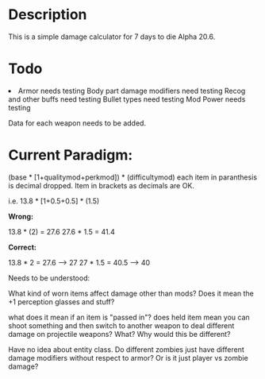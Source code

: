 # Description
This is a simple damage calculator for 7 days to die Alpha 20.6.

# Todo
<li>
Armor needs testing
Body part damage modifiers need testing
Recog and other buffs need testing
Bullet types need testing
Mod Power needs testing

Data for each weapon needs to be added.
</li>

# Current Paradigm:
(base * [1+qualitymod+perkmod]) * (difficultymod)
each item in paranthesis is decimal dropped.
Item in brackets as decimals are OK.

i.e.
13.8 * [1+0.5+0.5] * (1.5)

<strong>Wrong:</strong>

13.8 * (2) = 27.6 
27.6 * 1.5 = 41.4

<strong>Correct:</strong>

13.8 * 2 = 27.6 --> 27
27 * 1.5 = 40.5 --> 40

Needs to be understood:


What kind of worn items affect damage other than mods? 
Does it mean the +1 perception glasses and stuff?

what does it mean if an item is "passed in"?
does held item mean you can shoot something and then switch 
to another weapon to deal different damage on projectile weapons? 
What? Why would this be different?

Have no idea about entity class.
Do different zombies just have different damage modifiers
without respect to armor? Or is it just player vs zombie damage?